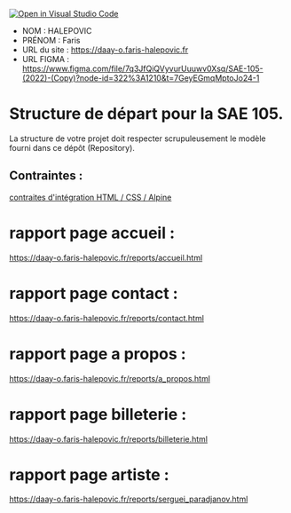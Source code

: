 [![Open in Visual Studio Code](https://classroom.github.com/assets/open-in-vscode-c66648af7eb3fe8bc4f294546bfd86ef473780cde1dea487d3c4ff354943c9ae.svg)](https://classroom.github.com/online_ide?assignment_repo_id=9708366&assignment_repo_type=AssignmentRepo)
- NOM : HALEPOVIC
- PRÉNOM : Faris
- URL du site : https://daay-o.faris-halepovic.fr
- URL FIGMA : https://www.figma.com/file/7q3JfQiQVyvurUuuwv0Xsq/SAE-105-(2022)-(Copy)?node-id=322%3A1210&t=7GeyEGmqMptoJo24-1

# Structure de départ pour la SAE 105.

La structure de votre projet doit respecter scrupuleusement le modèle fourni dans ce dépôt (Repository).

## Contraintes :
[contraites d'intégration HTML / CSS / Alpine](https://moodle.univ-fcomte.fr/mod/page/view.php?id=645799)

# rapport page accueil : 
https://daay-o.faris-halepovic.fr/reports/accueil.html

# rapport page contact :
https://daay-o.faris-halepovic.fr/reports/contact.html

# rapport page a propos : 
https://daay-o.faris-halepovic.fr/reports/a_propos.html

# rapport page billeterie : 
https://daay-o.faris-halepovic.fr/reports/billeterie.html

# rapport page artiste : 
https://daay-o.faris-halepovic.fr/reports/serguei_paradjanov.html